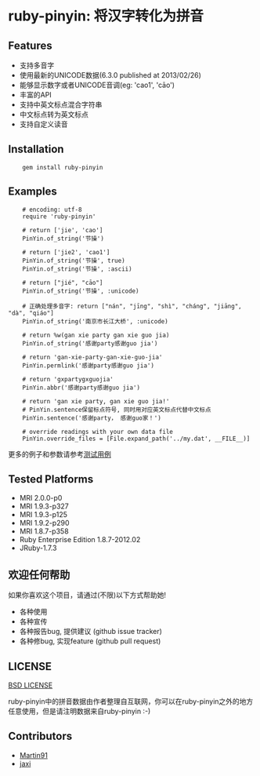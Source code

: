 # ruby-pinyin: 将汉字转化为拼音

## Features

* 支持多音字
* 使用最新的UNICODE数据(6.3.0 published at 2013/02/26)
* 能够显示数字或者UNICODE音调(eg: 'cao1', 'cāo')
* 丰富的API
* 支持中英文标点混合字符串
* 中文标点转为英文标点
* 支持自定义读音

## Installation

        gem install ruby-pinyin

## Examples

        # encoding: utf-8
        require 'ruby-pinyin'

        # return ['jie', 'cao']
        PinYin.of_string('节操')

        # return ['jie2', 'cao1']
        PinYin.of_string('节操', true)
        PinYin.of_string('节操', :ascii)

        # return ["jié", "cāo"]
        PinYin.of_string('节操', :unicode)

        # 正确处理多音字: return ["nán", "jīng", "shì", "cháng", "jiāng", "dà", "qiáo"]
        PinYin.of_string('南京市长江大桥', :unicode)

        # return %w(gan xie party gan xie guo jia)
        PinYin.of_string('感谢party感谢guo jia')

        # return 'gan-xie-party-gan-xie-guo-jia'
        PinYin.permlink('感谢party感谢guo jia')

        # return 'gxpartygxguojia'
        PinYin.abbr('感谢party感谢guo jia')

        # return 'gan xie party, gan xie guo jia!'
        # PinYin.sentence保留标点符号, 同时用对应英文标点代替中文标点
        PinYin.sentence('感谢party， 感谢guo家！')

        # override readings with your own data file
        PinYin.override_files = [File.expand_path('../my.dat', __FILE__)]

更多的例子和参数请参考[测试用例](https://github.com/janx/ruby-pinyin/blob/master/test/pinyin_test.rb)

## Tested Platforms ##

* MRI 2.0.0-p0
* MRI 1.9.3-p327
* MRI 1.9.3-p125
* MRI 1.9.2-p290
* MRI 1.8.7-p358
* Ruby Enterprise Edition 1.8.7-2012.02
* JRuby-1.7.3

## 欢迎任何帮助 ##

如果你喜欢这个项目，请通过(不限)以下方式帮助她!

* 各种使用
* 各种宣传
* 各种报告bug, 提供建议  (github issue tracker)
* 各种修bug, 实现feature (github pull request)

## LICENSE ##

[BSD LICENSE](https://github.com/janx/ruby-pinyin/blob/master/LICENSE)

ruby-pinyin中的拼音数据由作者整理自互联网，你可以在ruby-pinyin之外的地方任意使用，但是请注明数据来自ruby-pinyin :-)

## Contributors ##

* [Martin91](https://github.com/Martin91)
* [jaxi](https://github.com/jaxi)
